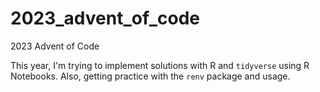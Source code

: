 # 2023_advent_of_code
2023 Advent of Code 

This year, I'm trying to implement solutions with R and `tidyverse` using R Notebooks. Also, getting practice with the `renv` package and usage.
